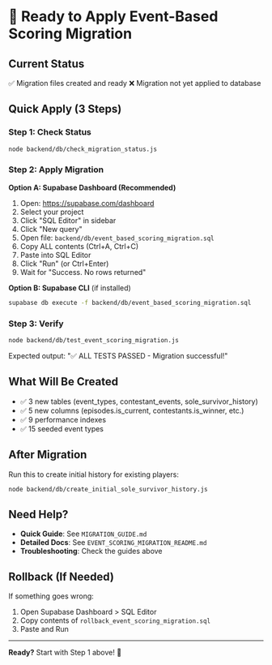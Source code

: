 # 🚀 Ready to Apply Event-Based Scoring Migration

## Current Status

✅ Migration files created and ready
❌ Migration not yet applied to database

## Quick Apply (3 Steps)

### Step 1: Check Status
```bash
node backend/db/check_migration_status.js
```

### Step 2: Apply Migration

**Option A: Supabase Dashboard (Recommended)**

1. Open: https://supabase.com/dashboard
2. Select your project
3. Click "SQL Editor" in sidebar
4. Click "New query"
5. Open file: `backend/db/event_based_scoring_migration.sql`
6. Copy ALL contents (Ctrl+A, Ctrl+C)
7. Paste into SQL Editor
8. Click "Run" (or Ctrl+Enter)
9. Wait for "Success. No rows returned"

**Option B: Supabase CLI** (if installed)
```bash
supabase db execute -f backend/db/event_based_scoring_migration.sql
```

### Step 3: Verify
```bash
node backend/db/test_event_scoring_migration.js
```

Expected output: "✅ ALL TESTS PASSED - Migration successful!"

## What Will Be Created

- ✅ 3 new tables (event_types, contestant_events, sole_survivor_history)
- ✅ 5 new columns (episodes.is_current, contestants.is_winner, etc.)
- ✅ 9 performance indexes
- ✅ 15 seeded event types

## After Migration

Run this to create initial history for existing players:
```bash
node backend/db/create_initial_sole_survivor_history.js
```

## Need Help?

- **Quick Guide**: See `MIGRATION_GUIDE.md`
- **Detailed Docs**: See `EVENT_SCORING_MIGRATION_README.md`
- **Troubleshooting**: Check the guides above

## Rollback (If Needed)

If something goes wrong:
1. Open Supabase Dashboard > SQL Editor
2. Copy contents of `rollback_event_scoring_migration.sql`
3. Paste and Run

---

**Ready?** Start with Step 1 above! 🎯
